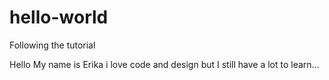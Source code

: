 # hello-world
Following the tutorial 

Hello My name is Erika i love code and design but I still have a lot to learn...
